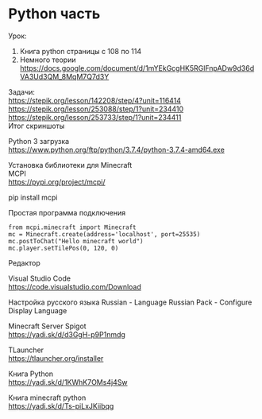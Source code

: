 # Python часть

Урок:<br> 
1) Книга python страницы с 108 по 114<br>  
2) Немного теории https://docs.google.com/document/d/1mYEkGcgHK5RGlFnpADw9d36dVA3Ud3QM_8MqM7Q7d3Y<br>

Задачи:<br>
https://stepik.org/lesson/142208/step/4?unit=116414<br>
https://stepik.org/lesson/253088/step/1?unit=234410<br>
https://stepik.org/lesson/253733/step/1?unit=234411<br>
Итог скриншоты<br>

Python 3 загрузка<br>
https://www.python.org/ftp/python/3.7.4/python-3.7.4-amd64.exe<br>

Установка библиотеки для Minecraft<br>
MCPI<br>
https://pypi.org/project/mcpi/<br>

pip install mcpi<br>

Простая программа подключения<br>
<pre><code>from mcpi.minecraft import Minecraft
mc = Minecraft.create(address='localhost', port=25535)
mc.postToChat("Hello minecraft world")
mc.player.setTilePos(0, 120, 0)
</code></pre>

Редактор

Visual Studio Code<br>
https://code.visualstudio.com/Download

Настройка русского языка
Russian - Language Russian Pack - Configure Display Language

Minecraft Server Spigot<br>
https://yadi.sk/d/d3GgH-p9P1nmdg

TLauncher<br>
https://tlauncher.org/installer

Книга Python<br>
https://yadi.sk/d/1KWhK7OMs4j4Sw

Книга minecraft python<br>
https://yadi.sk/d/Ts-piLxJKiibqg


